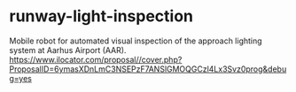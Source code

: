 # runway-light-inspection
Mobile robot for automated visual inspection of the approach lighting system at Aarhus Airport (AAR).
https://www.ilocator.com/proposal//cover.php?ProposalID=6ymasXDnLmC3NSEPzF7ANSlGMOQGCzl4Lx3Svz0prog&debug=yes
